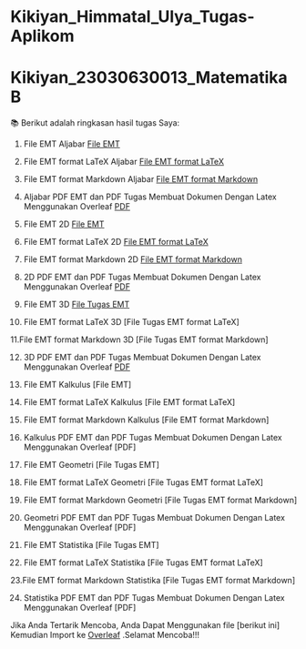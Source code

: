 # Kikiyan_Himmatal_Ulya_Tugas-Aplikom
# Kikiyan_23030630013_MatematikaB
📚 Berikut adalah ringkasan hasil tugas Saya:

1. File EMT Aljabar
[File EMT](https://github.com/kikiyhimma22/Kikiyan_Himmatal_Ulya_Tugas-Aplikom/blob/d59c9ec2bc0d78cc776170fb279ad732ff2966b0/1_EMT_Aljabar.en)

2. File EMT format LaTeX Aljabar
[File EMT format LaTeX](https://github.com/kikiyhimma22/Kikiyan_Himmatal_Ulya_Tugas-Aplikom/blob/5c9c5796c76d97a16e3dc1b150937a9d6871ea22/1_EMT_Aljabar.tex)

3. File EMT format Markdown Aljabar
[File EMT format Markdown](https://github.com/kikiyhimma22/Kikiyan_Himmatal_Ulya_Tugas-Aplikom/blob/7c7352718b1fa8d67dd7976b2da96f623adf9564/1_EMT_Aljabar.md)

4.  Aljabar PDF EMT dan PDF Tugas Membuat Dokumen Dengan Latex Menggunakan Overleaf
[PDF](https://github.com/kikiyhimma22/Kikiyan_Himmatal_Ulya_Tugas-Aplikom/blob/627edaf658e3c2c95c1c3840318cbcffdcb86e48/1_EMT_Aljabar.pdf)

5. File EMT 2D
[File EMT](https://github.com/kikiyhimma22/Kikiyan_Himmatal_Ulya_Tugas-Aplikom/blob/b804692f90f6d6a33f89e01892d24a8abf059ce6/2_EMT_2D.en)

6. File EMT format LaTeX 2D
[File EMT format LaTeX](https://github.com/kikiyhimma22/Kikiyan_Himmatal_Ulya_Tugas-Aplikom/blob/f2ba6e97fc27c9c29e0393a67a2e3d8d03c99946/1_EMT_Aljabar.tex)

7. File EMT format Markdown 2D
[File EMT format Markdown](https://github.com/kikiyhimma22/Kikiyan_Himmatal_Ulya_Tugas-Aplikom/blob/47b652b07401f9394eddd8e0049129d9788df652/2_EMT_2D.md)

8. 2D PDF EMT dan PDF Tugas Membuat Dokumen Dengan Latex Menggunakan Overleaf
[PDF](https://github.com/kikiyhimma22/Kikiyan_Himmatal_Ulya_Tugas-Aplikom/blob/3a1734463b1e04fcaa7372f86bc488dbca8e955b/2_EMT_2D.pdf)

9. File EMT 3D
[File Tugas EMT](https://github.com/kikiyhimma22/Kikiyan_Himmatal_Ulya_Tugas-Aplikom/blob/d46a3bb51817ecfc627c264ea03a367f577f7aad/3_EMT_3D.en)

10. File EMT format LaTeX 3D
[File Tugas EMT format LaTeX]

11.File EMT format Markdown 3D
[File Tugas EMT format Markdown]

12. 3D PDF EMT dan PDF Tugas Membuat Dokumen Dengan Latex Menggunakan Overleaf
[PDF](https://github.com/kikiyhimma22/Kikiyan_Himmatal_Ulya_Tugas-Aplikom/blob/fd8e01f44d5c01ba4569ec7bb8b09fa59f2fbe59/3_EMT_3D.pdf)

13. File EMT Kalkulus
[File EMT]

14. File EMT format LaTeX Kalkulus
[File EMT format LaTeX]

15. File EMT format Markdown Kalkulus
[File EMT format Markdown]

16. Kalkulus PDF EMT dan PDF Tugas Membuat Dokumen Dengan Latex Menggunakan Overleaf
[PDF]

17. File EMT Geometri
[File Tugas EMT]

18. File EMT format LaTeX Geometri
[File Tugas EMT format LaTeX]

19. File EMT format Markdown  Geometri
[File Tugas EMT format Markdown]

20.  Geometri PDF EMT dan PDF Tugas Membuat Dokumen Dengan Latex Menggunakan Overleaf
[PDF]

21. File EMT Statistika
[File Tugas EMT]

22. File EMT format LaTeX Statistika
[File Tugas EMT format LaTeX]

23.File EMT format Markdown Statistika
[File Tugas EMT format Markdown]

24. Statistika PDF EMT dan PDF Tugas Membuat Dokumen Dengan Latex Menggunakan Overleaf
[PDF]

Jika Anda Tertarik Mencoba, Anda Dapat Menggunakan file [berikut ini]
 Kemudian Import ke [Overleaf](https://www.overleaf.com/) .Selamat Mencoba!!!

